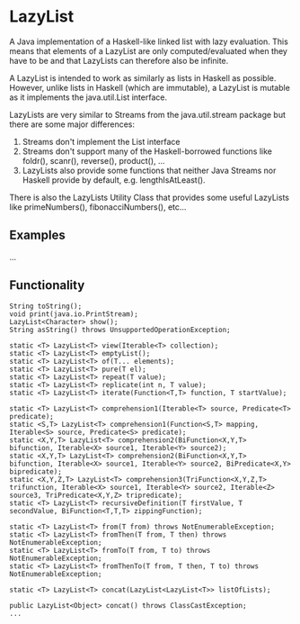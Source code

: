 # LazyList
A Java implementation of a Haskell-like linked list with lazy evaluation. 
This means that elements of a LazyList are only computed/evaluated when they have to be and that LazyLists can therefore also be infinite.  

A LazyList is intended to work as similarly as lists in Haskell as possible. 
However, unlike lists in Haskell (which are immutable), a LazyList is mutable as it implements the java.util.List interface.

LazyLists are very similar to Streams from the java.util.stream package but there are some major differences:
1. Streams don't implement the List interface
2. Streams don't support many of the Haskell-borrowed functions like foldr(), scanr(), reverse(), product(), ...
3. LazyLists also provide some functions that neither Java Streams nor Haskell provide by default, e.g. lengthIsAtLeast().

There is also the LazyLists Utility Class that provides some useful LazyLists like primeNumbers(), fibonacciNumbers(), etc...

## Examples
...

## Functionality
    String toString();
    void print(java.io.PrintStream);
    LazyList<Character> show();
    String asString() throws UnsupportedOperationException;
    
    static <T> LazyList<T> view(Iterable<T> collection);
    static <T> LazyList<T> emptyList();
    static <T> LazyList<T> of(T... elements);
    static <T> LazyList<T> pure(T el);
    static <T> LazyList<T> repeat(T value);
    static <T> LazyList<T> replicate(int n, T value);
    static <T> LazyList<T> iterate(Function<T,T> function, T startValue);
    
    static <T> LazyList<T> comprehension1(Iterable<T> source, Predicate<T> predicate);
    static <S,T> LazyList<T> comprehension1(Function<S,T> mapping, Iterable<S> source, Predicate<S> predicate);
    static <X,Y,T> LazyList<T> comprehension2(BiFunction<X,Y,T> bifunction, Iterable<X> source1, Iterable<Y> source2);
    static <X,Y,T> LazyList<T> comprehension2(BiFunction<X,Y,T> bifunction, Iterable<X> source1, Iterable<Y> source2, BiPredicate<X,Y> bipredicate);
    static <X,Y,Z,T> LazyList<T> comprehension3(TriFunction<X,Y,Z,T> trifunction, Iterable<X> source1, Iterable<Y> source2, Iterable<Z> source3, TriPredicate<X,Y,Z> tripredicate);
    static <T> LazyList<T> recursiveDefinition(T firstValue, T secondValue, BiFunction<T,T,T> zippingFunction);
    
    static <T> LazyList<T> from(T from) throws NotEnumerableException;
    static <T> LazyList<T> fromThen(T from, T then) throws NotEnumerableException;
    static <T> LazyList<T> fromTo(T from, T to) throws NotEnumerableException;
    static <T> LazyList<T> fromThenTo(T from, T then, T to) throws NotEnumerableException;
    
    static <T> LazyList<T> concat(LazyList<LazyList<T>> listOfLists);
    
    public LazyList<Object> concat() throws ClassCastException;
    ...